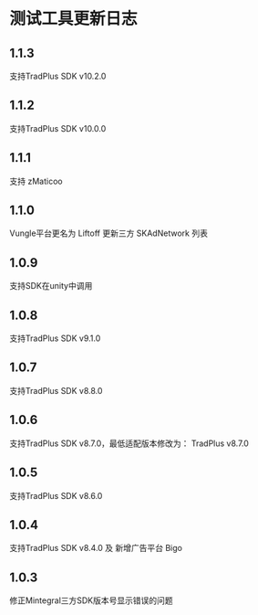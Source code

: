 # 测试工具更新日志

## 1.1.3

支持TradPlus SDK v10.2.0

## 1.1.2

支持TradPlus SDK v10.0.0

## 1.1.1

支持 zMaticoo

## 1.1.0

Vungle平台更名为 Liftoff
更新三方 SKAdNetwork 列表

## 1.0.9

支持SDK在unity中调用

## 1.0.8

支持TradPlus SDK v9.1.0

## 1.0.7

支持TradPlus SDK v8.8.0

## 1.0.6

支持TradPlus SDK v8.7.0，最低适配版本修改为： TradPlus v8.7.0

## 1.0.5

支持TradPlus SDK v8.6.0

## 1.0.4

支持TradPlus SDK v8.4.0 及 新增广告平台 Bigo

## 1.0.3

修正Mintegral三方SDK版本号显示错误的问题


